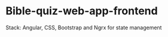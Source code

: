 # Bible-quiz-web-app-frontend













Stack: Angular, CSS, Bootstrap and Ngrx for state management
